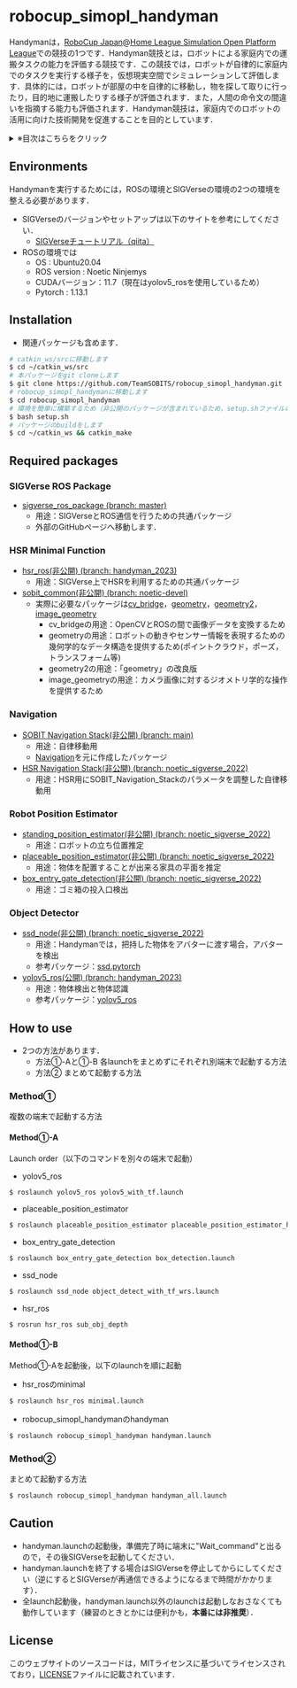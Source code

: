 # robocup_simopl_handyman
Handymanは，[RoboCup Japan](https://www.robocup.or.jp/)@[Home League Simulation Open Platform League](https://www.robocup.or.jp/robocup-athome/s-opl/)での競技の1つです．Handyman競技とは，ロボットによる家庭内での運搬タスクの能力を評価する競技です．この競技では，ロボットが自律的に家庭内でのタスクを実行する様子を，仮想現実空間でシミュレーションして評価します．具体的には，ロボットが部屋の中を自律的に移動し，物を探して取りに行ったり，目的地に運搬したりする様子が評価されます．また，人間の命令文の間違いを指摘する能力も評価されます．Handyman競技は，家庭内でのロボットの活用に向けた技術開発を促進することを目的としています．


<details>
  <summary>※目次はこちらをクリック</summary>

  - [Environments](https://github.com/TeamSOBITS/robocup_simopl_handyman/tree/rcjp_2023#environments)
  - [Installation](https://github.com/TeamSOBITS/robocup_simopl_handyman/tree/rcjp_2023#installation)
  - [Required packages](https://github.com/TeamSOBITS/robocup_simopl_handyman/tree/rcjp_2023#required-packages)
  - [How to use](https://github.com/TeamSOBITS/robocup_simopl_handyman/tree/rcjp_2023#how-to-use)
  - [Caution](https://github.com/TeamSOBITS/robocup_simopl_handyman/tree/rcjp_2023#caution)
  - [License](https://github.com/TeamSOBITS/robocup_simopl_handyman/tree/rcjp_2023#license)

</details>

## Environments
Handymanを実行するためには，ROSの環境とSIGVerseの環境の2つの環境を整える必要があります．
- SIGVerseのバージョンやセットアップは以下のサイトを参考にしてください．
    - [SIGVerseチュートリアル（qiita）](https://qiita.com/siera_robot/items/e28d1ebc81cd26b5f237)
- ROSの環境では
    - OS : Ubuntu20.04
    - ROS version : Noetic Ninjemys
    - CUDAバージョン：11.7（現在はyolov5_rosを使用しているため）
    - Pytorch : 1.13.1


## Installation
- 関連パッケージも含めます．

```bash
# catkin_ws/srcに移動します
$ cd ~/catkin_ws/src
# 本パッケージをgit cloneします
$ git clone https://github.com/TeamSOBITS/robocup_simopl_handyman.git
# robocup_simopl_handymanに移動します
$ cd robocup_simopl_handyman
# 環境を簡単に構築するため（非公開のパッケージが含まれているため，setup.shファイルの中身にパッケージ名は自分のチームで使用している名前に変更する必要があります．）
$ bash setup.sh
# パッケージのbuildをします
$ cd ~/catkin_ws && catkin_make
```

## Required packages

### SIGVerse ROS Package
- [sigverse_ros_package (branch: master)](https://github.com/SIGVerse/sigverse_ros_package)
    - 用途：SIGVerseとROS通信を行うための共通パッケージ
    - 外部のGitHubページへ移動します．

### HSR Minimal Function
- [hsr_ros(非公開) (branch: handyman_2023)](https://github.com/TeamSOBITS/hsr_ros/tree/handyman_2023)
    - 用途：SIGVerse上でHSRを利用するための共通パッケージ
- [sobit_common(非公開)  (branch: noetic-devel)](https://github.com/TeamSOBITS/sobit_common)
    - 実際に必要なパッケージは[cv_bridge](http://wiki.ros.org/cv_bridge)，[geometry](http://wiki.ros.org/geometry)，[geometry2](http://wiki.ros.org/geometry2)，[image_geometry](http://wiki.ros.org/image_geometry)
        - cv_bridgeの用途：OpenCVとROSの間で画像データを変換するため
        - geometryの用途：ロボットの動きやセンサー情報を表現するための幾何学的なデータ構造を提供するため(ポイントクラウド，ポーズ，トランスフォーム等)
        - geometry2の用途：「geometry」の改良版
        - image_geometryの用途：カメラ画像に対するジオメトリ学的な操作を提供するため

### Navigation
- [SOBIT Navigation Stack(非公開)  (branch: main)](https://github.com/TeamSOBITS/sobit_navigation_stack)
    - 用途：自律移動用
    - [Navigation](http://wiki.ros.org/navigation)を元に作成したパッケージ
- [HSR Navigation Stack(非公開)  (branch: noetic_sigverse_2022)](https://github.com/TeamSOBITS/hsr_navigation_stack/tree/noetic_sigverse_2022)
    - 用途：HSR用にSOBIT_Navigation_Stackのパラメータを調整した自律移動用

### Robot Position Estimator
- [standing_position_estimator(非公開)  (branch: noetic_sigverse_2022)](https://github.com/TeamSOBITS/standing_position_estimator/tree/noetic_sigverse_2022)
    - 用途：ロボットの立ち位置推定
- [placeable_position_estimator(非公開)  (branch: noetic_sigverse_2022)](https://github.com/TeamSOBITS/placeable_position_estimator/tree/noetic_sigverse_2022)
    - 用途：物体を配置することが出来る家具の平面を推定
- [box_entry_gate_detection(非公開)  (branch: noetic_sigverse_2022)](https://github.com/TeamSOBITS/box_entry_gate_detection/tree/noetic_sigverse_2022)
    - 用途：ゴミ箱の投入口検出

### Object Detector
- [ssd_node(非公開)  (branch: noetic_sigverse_2022)](https://github.com/TeamSOBITS/ssd_node/tree/noetic_sigverse_2022)
    - 用途：Handymanでは，把持した物体をアバターに渡す場合，アバターを検出
    - 参考パッケージ：[ssd.pytorch](https://github.com/amdegroot/ssd.pytorch)
- [yolov5_ros(公開)  (branch: handyman_2023)](https://github.com/TeamSOBITS/yolov5_ros/tree/handyman_2023)
    - 用途：物体検出と物体認識
    - 参考パッケージ：[yolov5_ros](https://github.com/mats-robotics/yolov5_ros)


## How to use
- 2つの方法があります．
    - 方法①-Aと①-B 各launchをまとめずにそれぞれ別端末で起動する方法
    - 方法② まとめて起動する方法

### Method①
複数の端末で起動する方法

#### Method①-A
Launch order（以下のコマンドを別々の端末で起動）

- yolov5_ros
```bash
$ roslaunch yolov5_ros yolov5_with_tf.launch
```
- placeable_position_estimator
```bash
$ roslaunch placeable_position_estimator placeable_position_estimator_hsr.launch
```
- box_entry_gate_detection
```bash
$ roslaunch box_entry_gate_detection box_detection.launch
```
- ssd_node
```bash
$ roslaunch ssd_node object_detect_with_tf_wrs.launch
```
- hsr_ros
```bash
$ rosrun hsr_ros sub_obj_depth
```

#### Method①-B
Method①-Aを起動後，以下のlaunchを順に起動
- hsr_rosのminimal
```bash
$ roslaunch hsr_ros minimal.launch
```
- robocup_simopl_handymanのhandyman
```bash
$ roslaunch robocup_simopl_handyman handyman.launch
```

### Method②
まとめて起動する方法
```bash
$ roslaunch robocup_simopl_handyman handyman_all.launch
```

## Caution
- handyman.launchの起動後，準備完了時に端末に"Wait_command"と出るので，その後SIGVerseを起動してください．
- handyman.launchを終了する場合はSIGVerseを停止してからにしてください（逆にするとSIGVerseが再通信できるようになるまで時間がかかります）．
- 全launch起動後，handyman.launch以外のlaunchは起動しなおさなくても動作しています（練習のときとかには便利かも，**本番には非推奨**）．

## License
このウェブサイトのソースコードは，MITライセンスに基づいてライセンスされており，[LICENSE](https://github.com/TeamSOBITS/robocup_simopl_handyman/blob/rcjp_2023/LISENCE)ファイルに記載されています．